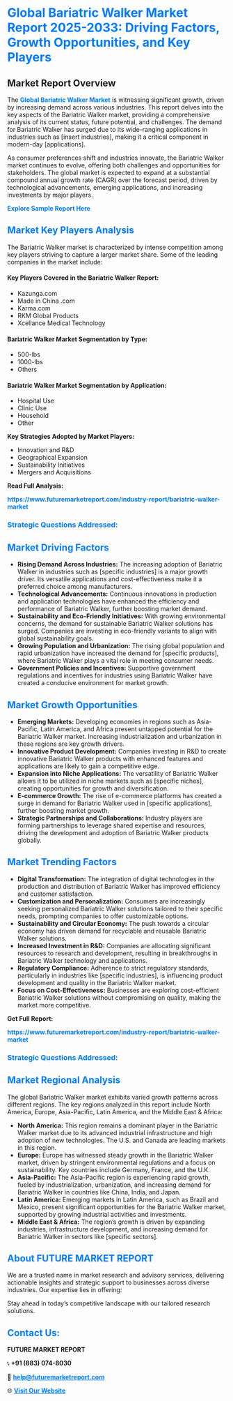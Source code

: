 <h1 style="color: #007BFF;">Global Bariatric Walker Market Report 2025-2033: Driving Factors, Growth Opportunities, and Key Players</h1>

<section id="overview">
<h2>Market Report Overview</h2>
<p>The <a href="https://www.futuremarketreport.com/industry-report/bariatric-walker-market" style="color: #007BFF; text-decoration: none;"><strong>Global Bariatric Walker Market</strong></a> is witnessing significant growth, driven by increasing demand across various industries. This report delves into the key aspects of the Bariatric Walker market, providing a comprehensive analysis of its current status, future potential, and challenges. The demand for Bariatric Walker has surged due to its wide-ranging applications in industries such as [insert industries], making it a critical component in modern-day [applications].</p>
<p>As consumer preferences shift and industries innovate, the Bariatric Walker market continues to evolve, offering both challenges and opportunities for stakeholders. The global market is expected to expand at a substantial compound annual growth rate (CAGR) over the forecast period, driven by technological advancements, emerging applications, and increasing investments by major players.</p>
</section>

<section id="overview">
<p><a href="https://www.futuremarketreport.com/request-sample/reportId=62500" style="color: #007BFF; text-decoration: none;"><strong>Explore Sample Report Here</strong></a></p>
</section>

<section id="key-players">
<h2 style="color: #007BFF;">Market Key Players Analysis</h2>
<p>The Bariatric Walker market is characterized by intense competition among key players striving to capture a larger market share. Some of the leading companies in the market include:</p>
<h4>Key Players Covered in the Bariatric Walker Report:</h4>
<ul><li>Kazunga.com</li><li>Made in China .com</li><li>Karma.com</li><li>RKM Global Products</li><li>Xcellance Medical Technology</li></ul>
<h4>Bariatric Walker Market Segmentation by Type:</h4>
<ul><li>500-lbs</li><li>1000-lbs</li><li>Others</li></ul>

<h4>Bariatric Walker Market Segmentation by Application:</h4>
<ul><li>Hospital Use</li><li>Clinic Use</li><li>Household</li><li>Other</li></ul>
<p><strong>Key Strategies Adopted by Market Players:</strong></p>
<ul>
<li>Innovation and R&D</li>
<li>Geographical Expansion</li>
<li>Sustainability Initiatives</li>
<li>Mergers and Acquisitions</li>
</ul>
</section>

<section>
<p><strong>Read Full Analysis: </strong></p><a href="https://www.futuremarketreport.com/industry-report/bariatric-walker-market" style="color: #007BFF; text-decoration: none;"><strong>https://www.futuremarketreport.com/industry-report/bariatric-walker-market</strong></a>
<h3 style="color: #007BFF;">Strategic Questions Addressed:</h3>
</section>

<section id="driving-factors">
<h2 style="color: #007BFF;">Market Driving Factors</h2>
<ul>
<li><strong>Rising Demand Across Industries:</strong> The increasing adoption of Bariatric Walker in industries such as [specific industries] is a major growth driver. Its versatile applications and cost-effectiveness make it a preferred choice among manufacturers.</li>
<li><strong>Technological Advancements:</strong> Continuous innovations in production and application technologies have enhanced the efficiency and performance of Bariatric Walker, further boosting market demand.</li>
<li><strong>Sustainability and Eco-Friendly Initiatives:</strong> With growing environmental concerns, the demand for sustainable Bariatric Walker solutions has surged. Companies are investing in eco-friendly variants to align with global sustainability goals.</li>
<li><strong>Growing Population and Urbanization:</strong> The rising global population and rapid urbanization have increased the demand for [specific products], where Bariatric Walker plays a vital role in meeting consumer needs.</li>
<li><strong>Government Policies and Incentives:</strong> Supportive government regulations and incentives for industries using Bariatric Walker have created a conducive environment for market growth.</li>
</ul>
</section>

<section id="growth-opportunities">
<h2 style="color: #007BFF;">Market Growth Opportunities</h2>
<ul>
<li><strong>Emerging Markets:</strong> Developing economies in regions such as Asia-Pacific, Latin America, and Africa present untapped potential for the Bariatric Walker market. Increasing industrialization and urbanization in these regions are key growth drivers.</li>
<li><strong>Innovative Product Development:</strong> Companies investing in R&D to create innovative Bariatric Walker products with enhanced features and applications are likely to gain a competitive edge.</li>
<li><strong>Expansion into Niche Applications:</strong> The versatility of Bariatric Walker allows it to be utilized in niche markets such as [specific niches], creating opportunities for growth and diversification.</li>
<li><strong>E-commerce Growth:</strong> The rise of e-commerce platforms has created a surge in demand for Bariatric Walker used in [specific applications], further boosting market growth.</li>
<li><strong>Strategic Partnerships and Collaborations:</strong> Industry players are forming partnerships to leverage shared expertise and resources, driving the development and adoption of Bariatric Walker products globally.</li>
</ul>
</section>

<section id="trending-factors">
<h2 style="color: #007BFF;">Market Trending Factors</h2>
<ul>
<li><strong>Digital Transformation:</strong> The integration of digital technologies in the production and distribution of Bariatric Walker has improved efficiency and customer satisfaction.</li>
<li><strong>Customization and Personalization:</strong> Consumers are increasingly seeking personalized Bariatric Walker solutions tailored to their specific needs, prompting companies to offer customizable options.</li>
<li><strong>Sustainability and Circular Economy:</strong> The push towards a circular economy has driven demand for recyclable and reusable Bariatric Walker solutions.</li>
<li><strong>Increased Investment in R&D:</strong> Companies are allocating significant resources to research and development, resulting in breakthroughs in Bariatric Walker technology and applications.</li>
<li><strong>Regulatory Compliance:</strong> Adherence to strict regulatory standards, particularly in industries like [specific industries], is influencing product development and quality in the Bariatric Walker market.</li>
<li><strong>Focus on Cost-Effectiveness:</strong> Businesses are exploring cost-efficient Bariatric Walker solutions without compromising on quality, making the market more competitive.</li>
</ul>
</section>

<section>
<p><strong>Get Full Report: </strong></p><a href="https://www.futuremarketreport.com/industry-report/bariatric-walker-market" style="color: #007BFF; text-decoration: none;"><strong>https://www.futuremarketreport.com/industry-report/bariatric-walker-market</strong></a>
<h3 style="color: #007BFF;">Strategic Questions Addressed:</h3>
</section>


<section id="regional-analysis">
<h2 style="color: #007BFF;">Market Regional Analysis</h2>
<p>The global Bariatric Walker market exhibits varied growth patterns across different regions. The key regions analyzed in this report include North America, Europe, Asia-Pacific, Latin America, and the Middle East & Africa:</p>
<ul>
<li><strong>North America:</strong> This region remains a dominant player in the Bariatric Walker market due to its advanced industrial infrastructure and high adoption of new technologies. The U.S. and Canada are leading markets in this region.</li>
<li><strong>Europe:</strong> Europe has witnessed steady growth in the Bariatric Walker market, driven by stringent environmental regulations and a focus on sustainability. Key countries include Germany, France, and the U.K.</li>
<li><strong>Asia-Pacific:</strong> The Asia-Pacific region is experiencing rapid growth, fueled by industrialization, urbanization, and increasing demand for Bariatric Walker in countries like China, India, and Japan.</li>
<li><strong>Latin America:</strong> Emerging markets in Latin America, such as Brazil and Mexico, present significant opportunities for the Bariatric Walker market, supported by growing industrial activities and investments.</li>
<li><strong>Middle East & Africa:</strong> The region’s growth is driven by expanding industries, infrastructure development, and increasing demand for Bariatric Walker in sectors like [specific sectors].</li>
</ul>
</section>

<footer>
<h2 style="color: #007BFF;">About FUTURE MARKET REPORT</h2>
<p>We are a trusted name in market research and advisory services, delivering actionable insights and strategic support to businesses across diverse industries. Our expertise lies in offering:</p>

<p>Stay ahead in today’s competitive landscape with our tailored research solutions.</p>

<h2 style="color: #007BFF;">Contact Us:</h2>
<p><strong>FUTURE MARKET REPORT</strong></p>
<p>📞 <strong>+91 (883) 074-8030</strong></p>
<p>📧 <strong><a href="mailto:help@futuremarketreport.com" style="color: #007BFF;">help@futuremarketreport.com</a></strong></p>
<p>🌐 <strong><a href="https://www.futuremarketreport.com/" style="color: #007BFF;">Visit Our Website</a></strong></p>
</footer>